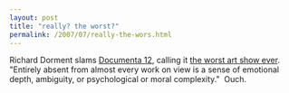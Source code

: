 ```yaml
---
layout: post
title: "really? the worst?"
permalink: /2007/07/really-the-wors.html
---
```


<p>Richard Dorment slams <a href="http://www.documenta12.de/aktuelles.html?&amp;L=1">Documenta 12</a>, calling it <a href="http://www.telegraph.co.uk/arts/main.jhtml?xml=/arts/2007/06/19/badocumenta119.xml" title="The worst art show ever - Telegraph">the worst art show ever</a>.&nbsp; &quot;Entirely absent from almost every work on view is a sense of emotional depth, ambiguity, or psychological or moral complexity.&quot;&nbsp; Ouch.</p>



